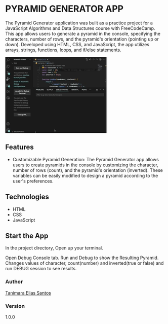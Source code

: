 # PYRAMID GENERATOR APP

The Pyramid Generator application was built as a practice project for a JavaScript Algorithms and Data Structures course with FreeCodeCamp. This app allows users to generate a pyramid in the console, specifying the characters, number of rows, and the pyramid's orientation (pointing up or down). Developed using HTML, CSS, and JavaScript, the app utilizes arrays, strings, functions, loops, and if/else statements.

![pyramid generator app - Tanimara Elias Santos](pyramid-generator-showcase.gif)

## Features

- Customizable Pyramid Generation: The Pyramid Generator app allows users to create pyramids in the console by customizing the character, number of rows (count), and the pyramid's orientation (inverted). These variables can be easily modified to design a pyramid according to the user's preferences.

## Technologies

- HTML
- CSS
- JavaScript

## Start the App

In the project directory, Open up your terminal.

Open Debug Console tab. Run and Debug to show the Resulting Pyramid. Changes values of character, count(number) and inverted(true or false) and run DEBUG session to see results.

### Author

[Tanimara Elias Santos](https://github.com/tanimaraeliassantos)

### Version

1.0.0
